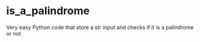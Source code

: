 # is_a_palindrome
Very easy Python code that store a str input and checks if it is a palindrome or not
